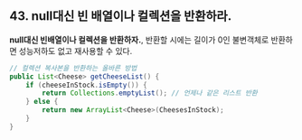 ## 43. null대신 빈 배열이나 컬렉션을 반환하라.
__null대신 빈배열이나 컬렉션을 반환하자.__, 반환할 시에는 길이가 0인 불변객체로 반환하면 성능저하도 없고 재사용할 수 있다.
```java
// 컬렉션 복사본을 반환하는 올바른 방법
public List<Cheese> getCheeseList() {
    if (cheeseInStock.isEmpty()) {
        return Collections.emptyList(); // 언제나 같은 리스트 반환
    } else {
        return new ArrayList<Cheese>(CheesesInStock);
    }
}
```
